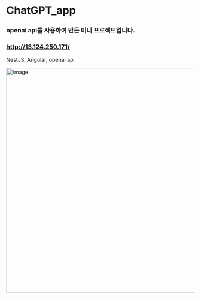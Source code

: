 # ChatGPT_app
### openai api를 사용하여 만든 미니 프로젝트입니다.
### http://13.124.250.171/

NestJS, Angular, openai api

<img width="600" alt="image" src="https://user-images.githubusercontent.com/70873668/225705776-b5402f50-d6e8-4e7d-af55-61bc7b332b55.png">
